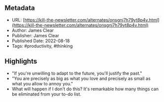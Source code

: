 ## Metadata
* URL: [https://kill-the-newsletter.com/alternates/onsgnj7h79yt8p4v.html](https://kill-the-newsletter.com/alternates/onsgnj7h79yt8p4v.html)
* Author: James Clear
* Publisher: James Clear
* Published Date: 2022-08-18
* Tags: #productivity, #thinking

## Highlights
* "If you're unwilling to adapt to the future, you'll justify the past."
* "You are precisely as big as what you love and precisely as small as what you allow to annoy you."
* What will happen if I don't do this? It's remarkable how many things can be eliminated from your to-do list.
